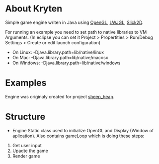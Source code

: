 # About Kryten
Simple game engine writen in Java using [OpenGL](https://www.opengl.org/), [LWJGL](http://www.lwjgl.org/), [Slick2D](http://slick.ninjacave.com/).

For running an example you need to set path to native libraries to VM Arguments. (In eclipse you can set it Project > Propertities > Run/Debug Settings > Create or edit launch configuration)

- On Linux: -Djava.library.path=lib/native/linux
- On Mac: -Djava.library.path=lib/native/macosx
- On Windows: -Djava.library.path=lib/native/windows

# Examples

Engine was originaly created for project [sheep_heap](https://github.com/jakub-chatrny/sheep_heep/).

# Structure
  - Engine 
  Static class used to initialize OpenGL and Display (Window of aplication). Also contains gameLoop which is doing these steps:

  1. Get user input
  2. Upadte the game
  3. Render game

